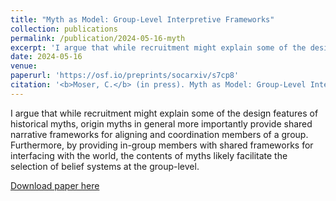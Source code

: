 ```yaml
---
title: "Myth as Model: Group-Level Interpretive Frameworks"
collection: publications
permalink: /publication/2024-05-16-myth
excerpt: 'I argue that while recruitment might explain some of the design features of historical myths, origin myths in general more importantly provide shared narrative frameworks for aligning and coordination members of a group. Furthermore, by providing in-group members with shared frameworks for interfacing with the world, the contents of myths likely facilitate the selection of belief systems at the group-level.'
date: 2024-05-16
venue: 
paperurl: 'https://osf.io/preprints/socarxiv/s7cp8'
citation: '<b>Moser, C.</b> (in press). Myth as Model: Group-Level Interpretive Frameworks. [commentary on Sijilmasi et al.] <i>Behavioral and Brain Sciences</i>.'
---
```

I argue that while recruitment might explain some of the design features of historical myths, origin myths in general more importantly provide shared narrative frameworks for aligning and coordination members of a group. Furthermore, by providing in-group members with shared frameworks for interfacing with the world, the contents of myths likely facilitate the selection of belief systems at the group-level. 

[Download paper here](http://culturologies.co/files/myth_as_model.pdf)